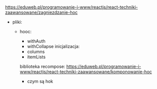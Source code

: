 https://eduweb.pl/programowanie-i-www/reactjs/react-techniki-zaawansowane/zagniezdzanie-hoc


- pliki: 
  - hooc:
    - withAuth
    - withCollapse
  inicjalizacja:
    - columns
    - itemLists

    biblioteka recompose:
    https://eduweb.pl/programowanie-i-www/reactjs/react-techniki-zaawansowane/komponowanie-hoc


    - czym są hok